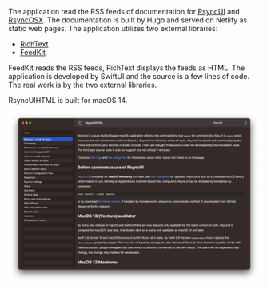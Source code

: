 The application read the RSS feeds of documentation for [RsyncUI](https://rsyncui.netlify.app/) and  [RsyncOSX](https://rsyncosx.netlify.app/). The documentation is built by Hugo and served on Netlify as static web pages. The application utilizes two external libraries:

- [RichText](https://github.com/NuPlay/RichText)
- [FeedKit](https://github.com/nmdias/FeedKit)

FeedKit reads the RSS feeds, RichText displays the feeds as HTML. The application is developed by SwiftUI and the source is a few lines of code. The real work is by the two external libraries.

RsyncUIHTML is built for macOS 14.

![](images/rsyncuihtml.png)
